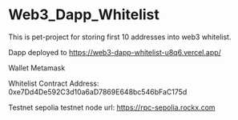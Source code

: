 # Web3_Dapp_Whitelist
This is pet-project for storing first 10 addresses into web3 whitelist.

Dapp deployed to https://web3-dapp-whitelist-u8q6.vercel.app/

Wallet Metamask

Whitelist Contract Address: 0xe7Dd4De592C3d10a6aD7869E648bc546bFaC175d

Testnet sepolia
testnet node url: https://rpc-sepolia.rockx.com
